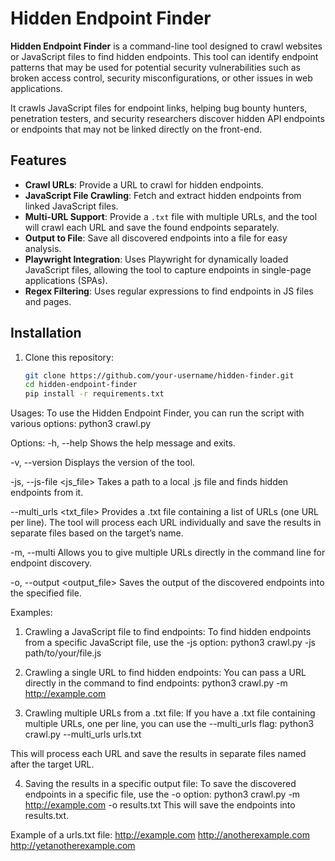 # Hidden Endpoint Finder

**Hidden Endpoint Finder** is a command-line tool designed to crawl websites or JavaScript files to find hidden endpoints. This tool can identify endpoint patterns that may be used for potential security vulnerabilities such as broken access control, security misconfigurations, or other issues in web applications.

It crawls JavaScript files for endpoint links, helping bug bounty hunters, penetration testers, and security researchers discover hidden API endpoints or endpoints that may not be linked directly on the front-end.

## Features

- **Crawl URLs**: Provide a URL to crawl for hidden endpoints.
- **JavaScript File Crawling**: Fetch and extract hidden endpoints from linked JavaScript files.
- **Multi-URL Support**: Provide a `.txt` file with multiple URLs, and the tool will crawl each URL and save the found endpoints separately.
- **Output to File**: Save all discovered endpoints into a file for easy analysis.
- **Playwright Integration**: Uses Playwright for dynamically loaded JavaScript files, allowing the tool to capture endpoints in single-page applications (SPAs).
- **Regex Filtering**: Uses regular expressions to find endpoints in JS files and pages.



## Installation

1. Clone this repository:
   ```bash
   git clone https://github.com/your-username/hidden-finder.git
   cd hidden-endpoint-finder
   pip install -r requirements.txt

  Usages:
To use the Hidden Endpoint Finder, you can run the script with various options:
python3 crawl.py 

Options:
-h, --help
Shows the help message and exits.

-v, --version
Displays the version of the tool.

-js, --js-file <js_file>
Takes a path to a local .js file and finds hidden endpoints from it.

--multi_urls <txt_file>
Provides a .txt file containing a list of URLs (one URL per line). The tool will process each URL individually and save the results in separate files based on the target’s name.

-m, --multi
Allows you to give multiple URLs directly in the command line for endpoint discovery.

-o, --output <output_file>
Saves the output of the discovered endpoints into the specified file.

Examples:
1. Crawling a JavaScript file to find endpoints:
To find hidden endpoints from a specific JavaScript file, use the -js option:
python3 crawl.py -js path/to/your/file.js

2. Crawling a single URL to find hidden endpoints:
You can pass a URL directly in the command to find endpoints:
python3 crawl.py -m http://example.com

3. Crawling multiple URLs from a .txt file:
If you have a .txt file containing multiple URLs, one per line, you can use the --multi_urls flag:
python3 crawl.py --multi_urls urls.txt

This will process each URL and save the results in separate files named after the target URL.

4. Saving the results in a specific output file:
To save the discovered endpoints in a specific file, use the -o option:
python3 crawl.py -m http://example.com -o results.txt
This will save the endpoints into results.txt.

Example of a urls.txt file:
http://example.com
http://anotherexample.com
http://yetanotherexample.com

